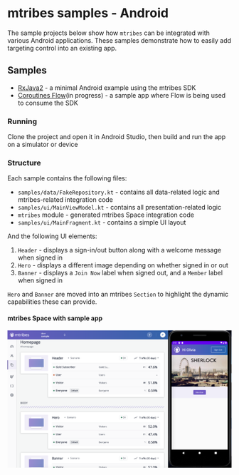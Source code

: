 # mtribes samples - Android

The sample projects below show how `mtribes` can be integrated with various Android applications.
These samples demonstrate how to easily add targeting control into an existing app.

## Samples

- [RxJava2](https://github.com/ReactiveX/RxJava/tree/2.x) - a minimal Android example using the
  mtribes SDK
- [Coroutines Flow](https://kotlinlang.org/docs/reference/coroutines/flow.html#asynchronous-flow)(in
  progress) - a sample app where Flow is being used to consume the SDK

### Running

Clone the project and open it in Android Studio, then build and run the app on a simulator or device

### Structure

Each sample contains the following files:

- `samples/data/FakeRepository.kt` - contains all data-related logic and mtribes-related integration code
- `samples/ui/MainViewModel.kt` - contains all presentation-related logic
- `mtribes` module - generated mtribes Space integration code
- `samples/ui/MainFragment.kt` - contains a simple UI layout

And the following UI elements:

1. `Header` - displays a sign-in/out button along with a welcome message when signed in
2. `Hero` - displays a different image depending on whether signed in or out
3. `Banner` - displays a `Join Now` label when signed out, and a `Member` label when signed in

`Hero` and `Banner` are moved into an mtribes `Section` to highlight the dynamic capabilities these
can provide.

#### mtribes Space with sample app

![sample](sample.png)
